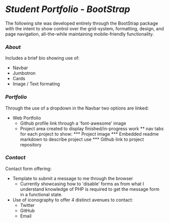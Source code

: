 # *Student Portfolio - BootStrap*
The following site was developed entirely through the BootStrap package with the intent to show control over the grid-system, formatting, design, and page navigation, all-the-while maintaining mobile-friendly functionality.

### *About*
Includes a brief bio showing use of:
* Navbar
* Jumbotron
* Cards
* Image / Text formating

### *Portfolio*
Through the use of a dropdown in the Navbar two options are linked:
* Web Portfolio
    * Github profile link through a 'font-awesome' image
    * Project area created to display finished/in-progress work
    ** nav tabs for each project to show:
    *** Project image
    *** Embedded readme markdown to describe project use
    *** Github link to project repository

### *Contact*
Contact form offering:
* Template to submit a message to me through the browser
    * Currently showcasing how to 'disable' forms as from what I understand knowledge of PHP is required to get the message form in a functional state.
* Use of iconography to offer 4 distinct avenues to contact:
    * Twitter
    * GitHub
    * Email
